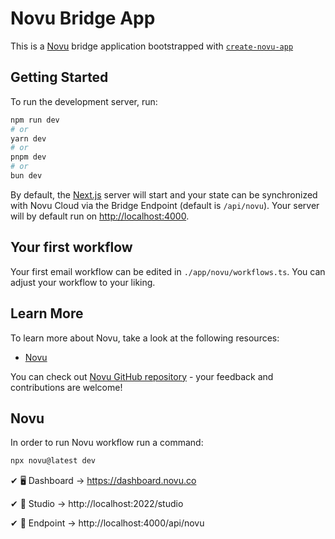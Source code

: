 # Novu Bridge App

This is a [Novu](https://novu.co/) bridge application bootstrapped with [`create-novu-app`](https://www.npmjs.com/package/create-novu-app)

## Getting Started

To run the development server, run:

```bash
npm run dev
# or
yarn dev
# or
pnpm dev
# or
bun dev
```

By default, the [Next.js](https://nextjs.org/) server will start and your state can be synchronized with Novu Cloud via the Bridge Endpoint (default is `/api/novu`). Your server will by default run on [http://localhost:4000](http://localhost:4000).

## Your first workflow

Your first email workflow can be edited in `./app/novu/workflows.ts`. You can adjust your workflow to your liking.

## Learn More

To learn more about Novu, take a look at the following resources:

- [Novu](https://novu.co/)

You can check out [Novu GitHub repository](https://github.com/novuhq/novu) - your feedback and contributions are welcome!


## Novu
In order to run Novu workflow run a command:

```bash
npx novu@latest dev
```

✔ 🖥️  Dashboard → https://dashboard.novu.co

✔ 🎨 Studio    → http://localhost:2022/studio

✔ 🌉 Endpoint  → http://localhost:4000/api/novu